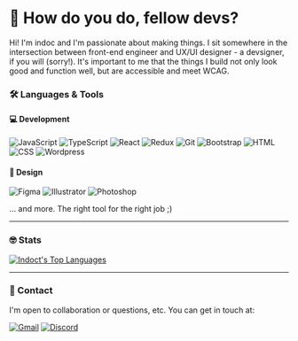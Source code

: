 # :wave: How do you do, fellow devs?

Hi! I'm indoc and I'm passionate about making things. I sit somewhere in the intersection between front-end engineer and UX/UI designer - a devsigner, if you will (sorry!). It's important to me that the things I build not only look good and function well, but are accessible and meet WCAG.

### :hammer_and_wrench: Languages & Tools

#### :computer: Development

![JavaScript](https://img.shields.io/badge/-JavaScript-f5fcff?&logo=javaScript&logoColor=201f1d)
![TypeScript](https://img.shields.io/badge/-TypeScript-f5fcff?&logo=typeScript&logoColor=201f1d)
![React](https://img.shields.io/badge/-React-f5fcff?&logo=react&logoColor=201f1d)
![Redux](https://img.shields.io/badge/-Redux-f5fcff?&logo=redux&logoColor=201f1d)
![Git](https://img.shields.io/badge/-Git-f5fcff?&logo=git&logoColor=201f1d)
![Bootstrap](https://img.shields.io/badge/-Bootstrap-f5fcff?&logo=bootstrap&logoColor=201f1d)
![HTML](https://img.shields.io/badge/-HTML5-f5fcff?&logo=html5&logoColor=201f1d)
![CSS](https://img.shields.io/badge/-CSS3-f5fcff?&logo=css3&logoColor=201f1d)
![Wordpress](https://img.shields.io/badge/-Wordpress-f5fcff?&logo=wordpress&logoColor=201f1d)

#### :art: Design

![Figma](https://img.shields.io/badge/-Figma-f5fcff?&logo=figma&logoColor=201f1d)
![Illustrator](https://img.shields.io/badge/-Adobe_Illustrator-f5fcff?&logo=adobeillustrator&logoColor=201f1d)
![Photoshop](https://img.shields.io/badge/-Adobe_Photoshop-f5fcff?&logo=adobephotoshop&logoColor=201f1d)

... and more. The right tool for the right job ;)

---

### :nerd_face: Stats

[![Indoct's Top Languages](https://github-readme-stats.vercel.app/api/top-langs?username=indoct&layout=compact&theme=dracula)](https://github.com/anuraghazra/github-readme-stats)

---

### :speech_balloon: Contact

I'm open to collaboration or questions, etc. You can get in touch at:

[![Gmail](https://img.shields.io/badge/-indoc.dev0-c71610?&logo=gmail&style=for-the-badge&logoColor=f5fcff)](mailto:indoc.dev0@gmail.com)
[![Discord](https://img.shields.io/badge/-indoc.-7289da?&logo=discord&style=for-the-badge&logoColor=f5fcff)](https://discord.com)
